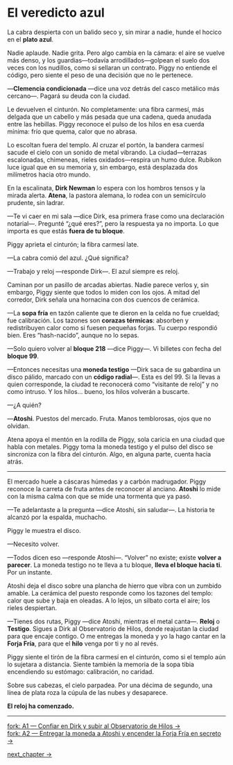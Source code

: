 # El veredicto azul

La cabra despierta con un balido seco y, sin mirar a nadie, hunde el hocico en el **plato azul**.

Nadie aplaude. Nadie grita. Pero algo cambia en la cámara: el aire se vuelve más denso, y los guardias—todavía arrodillados—golpean el suelo dos veces con los nudillos, como si sellaran un contrato. Piggy no entiende el código, pero siente el peso de una decisión que no le pertenece.

—**Clemencia condicionada** —dice una voz detrás del casco metálico más cercano—. Pagará su deuda con la ciudad.

Le devuelven el cinturón. No completamente: una fibra carmesí, más delgada que un cabello y más pesada que una cadena, queda anudada entre las hebillas. Piggy reconoce el pulso de los hilos en esa cuerda mínima: frío que quema, calor que no abrasa.

Lo escoltan fuera del templo. Al cruzar el portón, la bandera carmesí sacude el cielo con un sonido de metal vibrando. La ciudad—terrazas escalonadas, chimeneas, rieles oxidados—respira un humo dulce. Rubikon luce igual que en su memoria y, sin embargo, está desplazada dos milímetros hacia otro mundo.

En la escalinata, **Dirk Newman** lo espera con los hombros tensos y la mirada alerta. **Atena**, la pastora alemana, lo rodea con un semicírculo prudente, sin ladrar.

—Te vi caer en mi sala —dice Dirk, esa primera frase como una declaración notarial—. Pregunté “¿qué eres?”, pero la respuesta ya no importa. Lo que importa es que estás **fuera de tu bloque**.

Piggy aprieta el cinturón; la fibra carmesí late.

—La cabra comió del azul. ¿Qué significa?

—Trabajo y reloj —responde Dirk—. El azul siempre es reloj.

Caminan por un pasillo de arcadas abiertas. Nadie parece verlos y, sin embargo, Piggy siente que todos lo miden con los ojos. A mitad del corredor, Dirk señala una hornacina con dos cuencos de cerámica.

—La **sopa fría** en tazón caliente que te dieron en la celda no fue crueldad; fue calibración. Los tazones son **corazas térmicas**: absorben y redistribuyen calor como si fuesen pequeñas forjas. Tu cuerpo respondió bien. Eres “hash-nacido”, aunque no lo sepas.

—Solo quiero volver al **bloque 218** —dice Piggy—. Vi billetes con fecha del **bloque 99**.

—Entonces necesitas una **moneda testigo** —Dirk saca de su gabardina un disco pálido, marcado con un **código radial**—. Esta es del 99. Si la llevas a quien corresponde, la ciudad te reconocerá como “visitante de reloj” y no como intruso. Y los hilos… bueno, los hilos volverán a buscarte.

—¿A quién?

—**Atoshi**. Puestos del mercado. Fruta. Manos temblorosas, ojos que no olvidan.

Atena apoya el mentón en la rodilla de Piggy, sola caricia en una ciudad que habla con metales. Piggy toma la moneda testigo y el pulso del disco se sincroniza con la fibra del cinturón. Algo, en alguna parte, cuenta hacia atrás.

***

El mercado huele a cáscaras húmedas y a carbón madrugador. Piggy reconoce la carreta de fruta antes de reconocer al anciano. **Atoshi** lo mide con la misma calma con que se mide una tormenta que ya pasó.

—Te adelantaste a la pregunta —dice Atoshi, sin saludar—. La historia te alcanzó por la espalda, muchacho.

Piggy le muestra el disco.

—Necesito volver.

—Todos dicen eso —responde Atoshi—. “Volver” no existe; existe **volver a parecer**. La moneda testigo no te lleva a tu bloque, **lleva el bloque hacia ti**. Por un instante.

Atoshi deja el disco sobre una plancha de hierro que vibra con un zumbido amable. La cerámica del puesto responde como los tazones del templo: calor que sube y baja en oleadas. A lo lejos, un silbato corta el aire; los rieles despiertan.

—Tienes dos rutas, Piggy —dice Atoshi, mientras el metal canta—. **Reloj** o **Testigo**. Sigues a Dirk al Observatorio de Hilos, donde reajustan la ciudad para que encaje contigo. O me entregas la moneda y yo la hago cantar en la **Forja Fría**, para que el **hilo** venga por ti y no al revés.

Piggy siente el tirón de la fibra carmesí en el cinturón, como si el templo aún lo sujetara a distancia. Siente también la memoria de la sopa tibia encendiendo su estómago: calibración, no caridad.

Sobre sus cabezas, el cielo parpadea. Por una décima de segundo, una línea de plata roza la cúpula de las nubes y desaparece.

**El reloj ha comenzado.**

---

[fork: A1 — Confiar en Dirk y subir al Observatorio de Hilos →](../3A1/index.md)  
[fork: A2 — Entregar la moneda a Atoshi y encender la Forja Fría en secreto →](../3A2/index.md)

[next_chapter →](../3A1/index.md)
